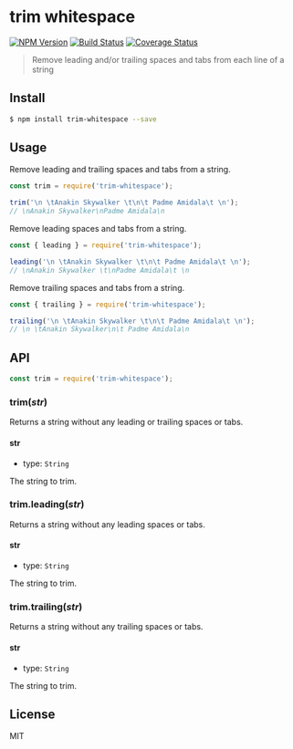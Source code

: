 # trim whitespace

[![NPM Version][npm-image]][npm-url]
[![Build Status][circleci-image]][circleci-url]
[![Coverage Status][coveralls-image]][coveralls-url]

> Remove leading and/or trailing spaces and tabs from each line of a string

## Install

```bash
$ npm install trim-whitespace --save
```

## Usage

Remove leading and trailing spaces and tabs from a string.

```javascript
const trim = require('trim-whitespace');

trim('\n \tAnakin Skywalker \t\n\t Padme Amidala\t \n');
// \nAnakin Skywalker\nPadme Amidala\n
```

Remove leading spaces and tabs from a string.

```javascript
const { leading } = require('trim-whitespace');

leading('\n \tAnakin Skywalker \t\n\t Padme Amidala\t \n');
// \nAnakin Skywalker \t\nPadme Amidala\t \n
```

Remove trailing spaces and tabs from a string.

```javascript
const { trailing } = require('trim-whitespace');

trailing('\n \tAnakin Skywalker \t\n\t Padme Amidala\t \n');
// \n \tAnakin Skywalker\n\t Padme Amidala\n
```

## API

```javascript
const trim = require('trim-whitespace');
```

### trim(_str_)

Returns a string without any leading or trailing spaces or tabs.

#### str

- type: `String`

The string to trim.

### trim.leading(_str_)

Returns a string without any leading spaces or tabs.

#### str

- type: `String`

The string to trim.

### trim.trailing(_str_)

Returns a string without any trailing spaces or tabs.

#### str

- type: `String`

The string to trim.

## License

MIT

[npm-image]: https://img.shields.io/npm/v/trim-whitespace.svg?style=flat-square
[npm-url]: https://www.npmjs.com/package/trim-whitespace
[circleci-image]: https://img.shields.io/circleci/project/bcmarinacci/trim-whitespace/master.svg?style=flat-square
[circleci-url]: https://circleci.com/gh/bcmarinacci/trim-whitespace/tree/master
[coveralls-image]: https://img.shields.io/coveralls/bcmarinacci/trim-whitespace/master.svg?style=flat-square
[coveralls-url]: https://coveralls.io/github/bcmarinacci/trim-whitespace?branch=master
